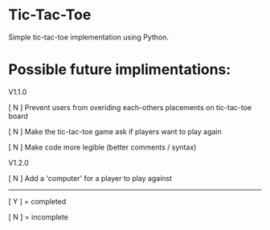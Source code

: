 # Tic-Tac-Toe
Simple tic-tac-toe implementation using Python.





# Possible future implimentations:

V1.1.0

[ N ] Prevent users from overiding each-others placements on tic-tac-toe board

[ N ] Make the tic-tac-toe game ask if players want to play again

[ N ] Make code more legible (better comments / syntax)

V1.2.0

[ N ] Add a 'computer' for a player to play against

---------------------------------------------------------------------------------------------------------------

[ Y ] = completed

[ N ] = incomplete
